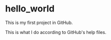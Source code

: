 # hello_world
This is my first project in GitHub.

This is what I do according to GitHub's help files.
